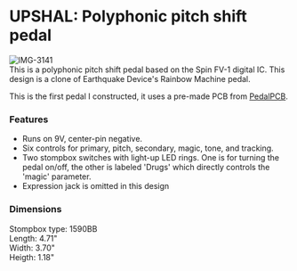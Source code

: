 # UPSHAL: Polyphonic pitch shift pedal
![IMG-3141](https://github.com/ecruz480/guitar-pedals/assets/6435014/754b915f-c1d6-4d9b-ac5c-1a15ecdc051e)  
This is a polyphonic pitch shift pedal based on the Spin FV-1 digital IC. This design is a clone of Earthquake Device's Rainbow Machine pedal.

This is the first pedal I constructed, it uses a pre-made PCB from [PedalPCB]([url](https://www.pedalpcb.com/product/leprechaun/)).

### Features
- Runs on 9V, center-pin negative.  
- Six controls for primary, pitch, secondary, magic, tone, and tracking.
- Two stompbox switches with light-up LED rings. One is for turning the pedal on/off, the other is labeled 'Drugs' which directly controls the 'magic' parameter.
- Expression jack is omitted in this design

### Dimensions
Stompbox type: 1590BB  
Length: 4.71"  
Width: 3.70"  
Heigth: 1.18"  
